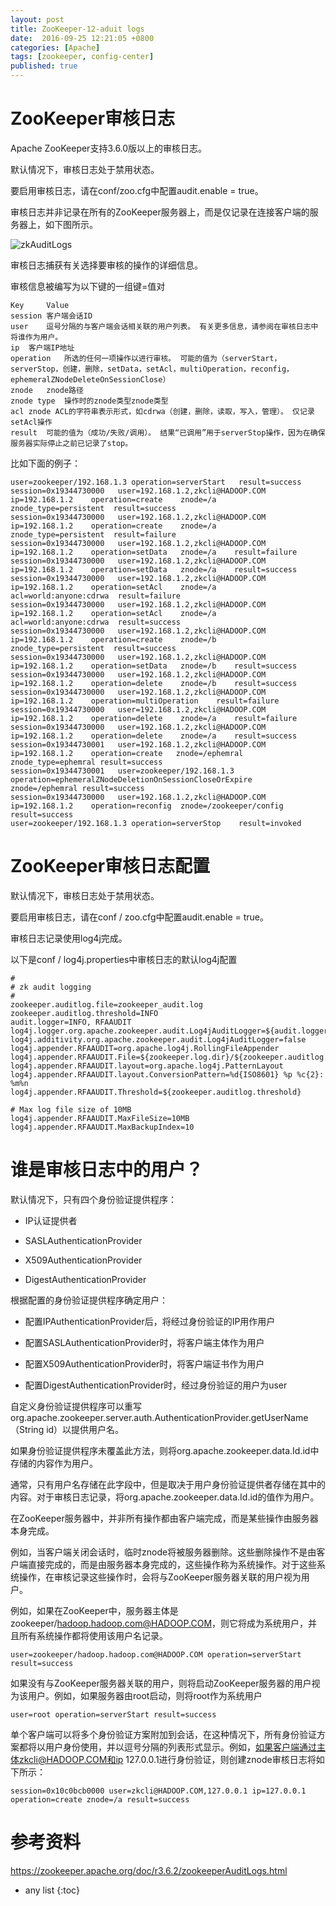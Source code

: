 ```yaml
---
layout: post
title: ZooKeeper-12-aduit logs
date:  2016-09-25 12:21:05 +0800
categories: [Apache]
tags: [zookeeper, config-center]
published: true
---
```


# ZooKeeper审核日志

Apache ZooKeeper支持3.6.0版以上的审核日志。 

默认情况下，审核日志处于禁用状态。 

要启用审核日志，请在conf/zoo.cfg中配置audit.enable = true。 

审核日志并非记录在所有的ZooKeeper服务器上，而是仅记录在连接客户端的服务器上，如下图所示。

![zkAuditLogs](https://zookeeper.apache.org/doc/r3.6.2/images/zkAuditLogs.jpg)

审核日志捕获有关选择要审核的操作的详细信息。 

审核信息被编写为以下键的一组键=值对

```
Key	    Value
session	客户端会话ID
user	逗号分隔的与客户端会话相关联的用户列表。 有关更多信息，请参阅在审核日志中将谁作为用户。
ip	客户端IP地址
operation	所选的任何一项操作以进行审核。 可能的值为（serverStart，serverStop，创建，删除，setData，setAcl，multiOperation，reconfig，ephemeralZNodeDeleteOnSessionClose）
znode	znode路径
znode type	操作时的znode类型znode类型
acl	znode ACL的字符串表示形式，如cdrwa（创建，删除，读取，写入，管理）。 仅记录setAcl操作
result	可能的值为（成功/失败/调用）。 结果“已调用”用于serverStop操作，因为在确保服务器实际停止之前已记录了stop。
```

比如下面的例子：

```
user=zookeeper/192.168.1.3 operation=serverStart   result=success
session=0x19344730000   user=192.168.1.2,zkcli@HADOOP.COM  ip=192.168.1.2    operation=create    znode=/a    znode_type=persistent  result=success
session=0x19344730000   user=192.168.1.2,zkcli@HADOOP.COM  ip=192.168.1.2    operation=create    znode=/a    znode_type=persistent  result=failure
session=0x19344730000   user=192.168.1.2,zkcli@HADOOP.COM  ip=192.168.1.2    operation=setData   znode=/a    result=failure
session=0x19344730000   user=192.168.1.2,zkcli@HADOOP.COM  ip=192.168.1.2    operation=setData   znode=/a    result=success
session=0x19344730000   user=192.168.1.2,zkcli@HADOOP.COM  ip=192.168.1.2    operation=setAcl    znode=/a    acl=world:anyone:cdrwa  result=failure
session=0x19344730000   user=192.168.1.2,zkcli@HADOOP.COM  ip=192.168.1.2    operation=setAcl    znode=/a    acl=world:anyone:cdrwa  result=success
session=0x19344730000   user=192.168.1.2,zkcli@HADOOP.COM  ip=192.168.1.2    operation=create    znode=/b    znode_type=persistent  result=success
session=0x19344730000   user=192.168.1.2,zkcli@HADOOP.COM  ip=192.168.1.2    operation=setData   znode=/b    result=success
session=0x19344730000   user=192.168.1.2,zkcli@HADOOP.COM  ip=192.168.1.2    operation=delete    znode=/b    result=success
session=0x19344730000   user=192.168.1.2,zkcli@HADOOP.COM  ip=192.168.1.2    operation=multiOperation    result=failure
session=0x19344730000   user=192.168.1.2,zkcli@HADOOP.COM  ip=192.168.1.2    operation=delete    znode=/a    result=failure
session=0x19344730000   user=192.168.1.2,zkcli@HADOOP.COM  ip=192.168.1.2    operation=delete    znode=/a    result=success
session=0x19344730001   user=192.168.1.2,zkcli@HADOOP.COM  ip=192.168.1.2    operation=create   znode=/ephemral znode_type=ephemral result=success
session=0x19344730001   user=zookeeper/192.168.1.3   operation=ephemeralZNodeDeletionOnSessionCloseOrExpire  znode=/ephemral result=success
session=0x19344730000   user=192.168.1.2,zkcli@HADOOP.COM  ip=192.168.1.2    operation=reconfig  znode=/zookeeper/config result=success
user=zookeeper/192.168.1.3 operation=serverStop    result=invoked
```

# ZooKeeper审核日志配置

默认情况下，审核日志处于禁用状态。 

要启用审核日志，请在conf / zoo.cfg中配置audit.enable = true。 

审核日志记录使用log4j完成。 

以下是conf / log4j.properties中审核日志的默认log4j配置

```
#
# zk audit logging
#
zookeeper.auditlog.file=zookeeper_audit.log
zookeeper.auditlog.threshold=INFO
audit.logger=INFO, RFAAUDIT
log4j.logger.org.apache.zookeeper.audit.Log4jAuditLogger=${audit.logger}
log4j.additivity.org.apache.zookeeper.audit.Log4jAuditLogger=false
log4j.appender.RFAAUDIT=org.apache.log4j.RollingFileAppender
log4j.appender.RFAAUDIT.File=${zookeeper.log.dir}/${zookeeper.auditlog.file}
log4j.appender.RFAAUDIT.layout=org.apache.log4j.PatternLayout
log4j.appender.RFAAUDIT.layout.ConversionPattern=%d{ISO8601} %p %c{2}: %m%n
log4j.appender.RFAAUDIT.Threshold=${zookeeper.auditlog.threshold}

# Max log file size of 10MB
log4j.appender.RFAAUDIT.MaxFileSize=10MB
log4j.appender.RFAAUDIT.MaxBackupIndex=10
```

# 谁是审核日志中的用户？

默认情况下，只有四个身份验证提供程序：

- IP认证提供者

- SASLAuthenticationProvider

- X509AuthenticationProvider

- DigestAuthenticationProvider


根据配置的身份验证提供程序确定用户：

- 配置IPAuthenticationProvider后，将经过身份验证的IP用作用户

- 配置SASLAuthenticationProvider时，将客户端主体作为用户

- 配置X509AuthenticationProvider时，将客户端证书作为用户

- 配置DigestAuthenticationProvider时，经过身份验证的用户为user

自定义身份验证提供程序可以重写org.apache.zookeeper.server.auth.AuthenticationProvider.getUserName（String id）以提供用户名。

如果身份验证提供程序未覆盖此方法，则将org.apache.zookeeper.data.Id.id中存储的内容作为用户。

通常，只有用户名存储在此字段中，但是取决于用户身份验证提供者存储在其中的内容。对于审核日志记录，将org.apache.zookeeper.data.Id.id的值作为用户。

在ZooKeeper服务器中，并非所有操作都由客户端完成，而是某些操作由服务器本身完成。

例如，当客户端关闭会话时，临时znode将被服务器删除。这些删除操作不是由客户端直接完成的，而是由服务器本身完成的，这些操作称为系统操作。对于这些系统操作，在审核记录这些操作时，会将与ZooKeeper服务器关联的用户视为用户。

例如，如果在ZooKeeper中，服务器主体是zookeeper/hadoop.hadoop.com@HADOOP.COM，则它将成为系统用户，并且所有系统操作都将使用该用户名记录。

```
user=zookeeper/hadoop.hadoop.com@HADOOP.COM operation=serverStart result=success
```

如果没有与ZooKeeper服务器关联的用户，则将启动ZooKeeper服务器的用户视为该用户。例如，如果服务器由root启动，则将root作为系统用户

```
user=root operation=serverStart result=success
```

单个客户端可以将多个身份验证方案附加到会话，在这种情况下，所有身份验证方案都将以用户身份使用，并以逗号分隔的列表形式显示。例如，如果客户端通过主体zkcli@HADOOP.COM和ip 127.0.0.1进行身份验证，则创建znode审核日志将如下所示：

```
session=0x10c0bcb0000 user=zkcli@HADOOP.COM,127.0.0.1 ip=127.0.0.1 operation=create znode=/a result=success
```

# 参考资料

https://zookeeper.apache.org/doc/r3.6.2/zookeeperAuditLogs.html

* any list
{:toc}